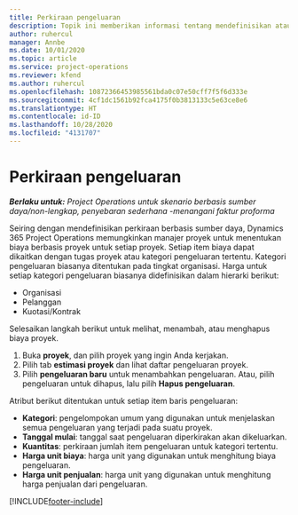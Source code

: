 ```yaml
---
title: Perkiraan pengeluaran
description: Topik ini memberikan informasi tentang mendefinisikan atau memperkirakan biaya berdasarkan proyek.
author: ruhercul
manager: Annbe
ms.date: 10/01/2020
ms.topic: article
ms.service: project-operations
ms.reviewer: kfend
ms.author: ruhercul
ms.openlocfilehash: 10872366453985561bda0c07e50cff7f5f6d333e
ms.sourcegitcommit: 4cf1dc1561b92fca4175f0b3813133c5e63ce8e6
ms.translationtype: HT
ms.contentlocale: id-ID
ms.lasthandoff: 10/28/2020
ms.locfileid: "4131707"
---
```

# <a name="expense-estimates"></a>Perkiraan pengeluaran
_**Berlaku untuk:** Project Operations untuk skenario berbasis sumber daya/non-lengkap, penyebaran sederhana -menangani faktur proforma_

Seiring dengan mendefinisikan perkiraan berbasis sumber daya, Dynamics 365 Project Operations memungkinkan manajer proyek untuk menentukan biaya berbasis proyek untuk setiap proyek. Setiap item biaya dapat dikaitkan dengan tugas proyek atau kategori pengeluaran tertentu. Kategori pengeluaran biasanya ditentukan pada tingkat organisasi. Harga untuk setiap kategori pengeluaran biasanya didefinisikan dalam hierarki berikut:

- Organisasi
- Pelanggan
- Kuotasi/Kontrak

Selesaikan langkah berikut untuk melihat, menambah, atau menghapus biaya proyek.

1. Buka **proyek**, dan pilih proyek yang ingin Anda kerjakan.
2. Pilih tab **estimasi proyek** dan lihat daftar pengeluaran proyek.
3. Pilih **pengeluaran baru** untuk menambahkan pengeluaran. Atau, pilih pengeluaran untuk dihapus, lalu pilih **Hapus pengeluaran**.

Atribut berikut ditentukan untuk setiap item baris pengeluaran:

- **Kategori**: pengelompokan umum yang digunakan untuk menjelaskan semua pengeluaran yang terjadi pada suatu proyek.
- **Tanggal mulai**: tanggal saat pengeluaran diperkirakan akan dikeluarkan.
- **Kuantitas**: perkiraan jumlah item pengeluaran untuk kategori tertentu.
- **Harga unit biaya**: harga unit yang digunakan untuk menghitung biaya pengeluaran.
- **Harga unit penjualan**: harga unit yang digunakan untuk menghitung harga penjualan dari pengeluaran.



[!INCLUDE[footer-include](../includes/footer-banner.md)]